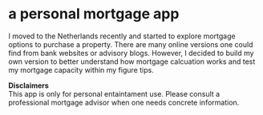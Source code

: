 # a personal mortgage app

I moved to the Netherlands recently and started to explore mortgage options to purchase a property. 
There are many online versions one could find from bank websites or advisory blogs. 
However, I decided to build my own version to better understand how mortgage calcuation works and test my mortgage capacity within my figure tips. 

**Disclaimers**  
This app is only for personal entaintament use. Please consult a professional mortgage advisor when one needs concrete information. 


